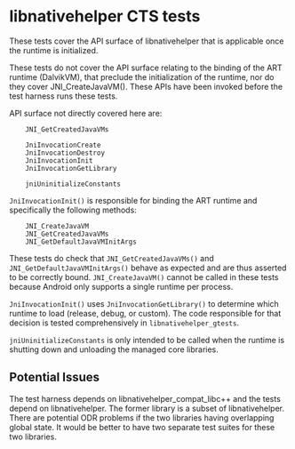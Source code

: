 # libnativehelper CTS tests

These tests cover the API surface of libnativehelper that is applicable once
the runtime is initialized.

These tests do not cover the API surface relating to the binding of the ART
runtime (DalvikVM), that preclude the initialization of the runtime, nor do
they cover JNI_CreateJavaVM(). These APIs have been invoked before the test
harness runs these tests.

API surface not directly covered here are:

```
    JNI_GetCreatedJavaVMs

    JniInvocationCreate
    JniInvocationDestroy
    JniInvocationInit
    JniInvocationGetLibrary

    jniUninitializeConstants
```

`JniInvocationInit()` is responsible for binding the ART runtime and
specifically the following methods:

```
    JNI_CreateJavaVM
    JNI_GetCreatedJavaVMs
    JNI_GetDefaultJavaVMInitArgs
```

These tests do check that `JNI_GetCreatedJavaVMs()` and
`JNI_GetDefaultJavaVMInitArgs()` behave as expected and are thus asserted to
be correctly bound. `JNI_CreateJavaVM()` cannot be called in these tests
because Android only supports a single runtime per process.

`JniInvocationInit()` uses `JniInvocationGetLibrary()` to determine which
runtime to load (release, debug, or custom). The code responsible for that
decision is tested comprehensively in `libnativehelper_gtests`.

`jniUninitializeConstants` is only intended to be called when the runtime is
shutting down and unloading the managed core libraries.

## Potential Issues

The test harness depends on libnativehelper_compat_libc++ and the tests
depend on libnativehelper. The former library is a subset of libnativehelper.
There are potential ODR problems if the two libraries having overlapping
global state. It would be better to have two separate test suites for these
two libraries.
